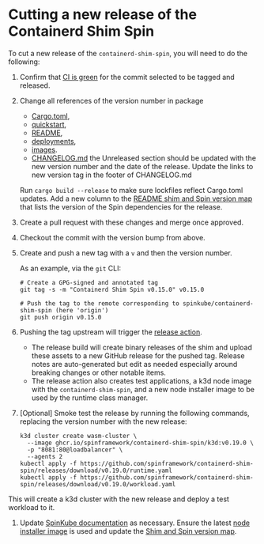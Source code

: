 # Cutting a new release of the Containerd Shim Spin

To cut a new release of the `containerd-shim-spin`, you will need to do the
following:

1. Confirm that [CI is
   green](https://github.com/spinkube/containerd-shim-spin/actions) for the
   commit selected to be tagged and released.

1. Change all references of the version number in package
   
   * [Cargo.toml](./Cargo.toml), 
   * [quickstart](./containerd-shim-spin/quickstart.md), 
   * [README](./README.md),
   * [deployments](./deployments/), 
   * [images](./images/). 
   * [CHANGELOG.md](./CHANGELOG.md) the Unreleased section should be updated with the new version number and the date of the release. Update the links to new version tag in the footer of CHANGELOG.md
   
   Run `cargo build
   --release` to make sure lockfiles reflect Cargo.toml updates. Add a new
   column to the [README shim and Spin version
   map](./README.md#shim-and-spin-version-map) that lists the version of the
   Spin dependencies for the release.
   

1. Create a pull request with these changes and merge once approved.

1. Checkout the commit with the version bump from above.

1. Create and push a new tag with a `v` and then the version number.

    As an example, via the `git` CLI:

    ```
    # Create a GPG-signed and annotated tag
    git tag -s -m "Containerd Shim Spin v0.15.0" v0.15.0

    # Push the tag to the remote corresponding to spinkube/containerd-shim-spin (here 'origin')
    git push origin v0.15.0
    ```

1. Pushing the tag upstream will trigger the [release
   action](https://github.com/spinkube/containerd-shim-spin/actions/workflows/release.yaml).
    - The release build will create binary releases of the shim and upload these
      assets to a new GitHub release for the pushed tag. Release notes are
      auto-generated but edit as needed especially around breaking changes or
      other notable items.
    - The release action also creates test applications, a k3d node image with
      the `containerd-shim-spin`, and a new node installer image to be used by
      the runtime class manager.

1. [Optional] Smoke test the release by running the following commands, replacing the version number with the new release:

    ```console
    k3d cluster create wasm-cluster \
      --image ghcr.io/spinframework/containerd-shim-spin/k3d:v0.19.0 \
      -p "8081:80@loadbalancer" \
      --agents 2
   kubectl apply -f https://github.com/spinframework/containerd-shim-spin/releases/download/v0.19.0/runtime.yaml
   kubectl apply -f https://github.com/spinframework/containerd-shim-spin/releases/download/v0.19.0/workload.yaml
    ```
   
This will create a k3d cluster with the new release and deploy a test workload to it.
  
1. Update [SpinKube documentation](https://github.com/spinframework/spinkube-docs) as
   necessary. Ensure the latest [node installer
   image](https://www.spinkube.dev/docs/install/installing-with-helm/#prepare-the-cluster)
   is used and update the [Shim and Spin version
   map](https://www.spinkube.dev/docs/install/compatibility-matrices/).